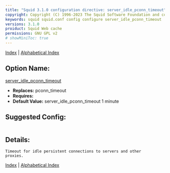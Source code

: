 ```yaml
---
title: "Squid 3.1.0 configuration directive: server_idle_pconn_timeout"
copyright: Copyright (C) 1996-2023 The Squid Software Foundation and contributors
keywords: squid squid.conf config configure server_idle_pconn_timeout
versions: 3.1.0
proiduct: Squid Web cache
permissions: GNU GPL v2
# showMiniToc: true
---
```

[Index](index#toc_server_idle_pconn_timeout) | [Alphabetical Index](index_all#toc_server_idle_pconn_timeout)

## Option Name:
[server_idle_pconn_timeout](#server_idle_pconn_timeout)
 * **Replaces:** pconn_timeout
 * **Requires:** 
 * **Default Value:** server_idle_pconn_timeout 1 minute


## Suggested Config:
```plaintext

```

## Details:

	Timeout for idle persistent connections to servers and other
	proxies.



[Index](index#toc_server_idle_pconn_timeout) | [Alphabetical Index](index_all#toc_server_idle_pconn_timeout)

